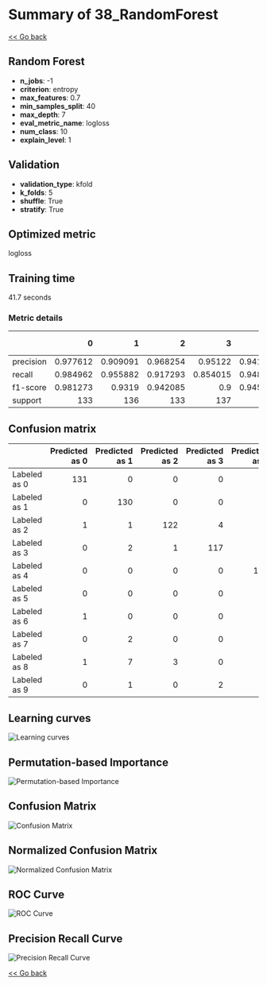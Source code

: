 # Summary of 38_RandomForest

[<< Go back](../README.md)


## Random Forest
- **n_jobs**: -1
- **criterion**: entropy
- **max_features**: 0.7
- **min_samples_split**: 40
- **max_depth**: 7
- **eval_metric_name**: logloss
- **num_class**: 10
- **explain_level**: 1

## Validation
 - **validation_type**: kfold
 - **k_folds**: 5
 - **shuffle**: True
 - **stratify**: True

## Optimized metric
logloss

## Training time

41.7 seconds

### Metric details
|           |          0 |          1 |          2 |          3 |          4 |          5 |          6 |          7 |          8 |          9 |   accuracy |   macro avg |   weighted avg |   logloss |
|:----------|-----------:|-----------:|-----------:|-----------:|-----------:|-----------:|-----------:|-----------:|-----------:|-----------:|-----------:|------------:|---------------:|----------:|
| precision |   0.977612 |   0.909091 |   0.968254 |   0.95122  |   0.941606 |   0.921429 |   0.992424 |   0.900709 |   0.865672 |   0.883212 |   0.930215 |    0.931123 |       0.931275 |  0.444465 |
| recall    |   0.984962 |   0.955882 |   0.917293 |   0.854015 |   0.948529 |   0.948529 |   0.963235 |   0.947761 |   0.885496 |   0.896296 |   0.930215 |    0.9302   |       0.930215 |  0.444465 |
| f1-score  |   0.981273 |   0.9319   |   0.942085 |   0.9      |   0.945055 |   0.934783 |   0.977612 |   0.923636 |   0.875472 |   0.889706 |   0.930215 |    0.930152 |       0.930232 |  0.444465 |
| support   | 133        | 136        | 133        | 137        | 136        | 136        | 136        | 134        | 131        | 135        |   0.930215 | 1347        |    1347        |  0.444465 |


## Confusion matrix
|              |   Predicted as 0 |   Predicted as 1 |   Predicted as 2 |   Predicted as 3 |   Predicted as 4 |   Predicted as 5 |   Predicted as 6 |   Predicted as 7 |   Predicted as 8 |   Predicted as 9 |
|:-------------|-----------------:|-----------------:|-----------------:|-----------------:|-----------------:|-----------------:|-----------------:|-----------------:|-----------------:|-----------------:|
| Labeled as 0 |              131 |                0 |                0 |                0 |                1 |                0 |                0 |                0 |                1 |                0 |
| Labeled as 1 |                0 |              130 |                0 |                0 |                0 |                1 |                0 |                0 |                1 |                4 |
| Labeled as 2 |                1 |                1 |              122 |                4 |                0 |                0 |                0 |                2 |                2 |                1 |
| Labeled as 3 |                0 |                2 |                1 |              117 |                0 |                4 |                0 |                3 |                7 |                3 |
| Labeled as 4 |                0 |                0 |                0 |                0 |              129 |                2 |                0 |                3 |                2 |                0 |
| Labeled as 5 |                0 |                0 |                0 |                0 |                1 |              129 |                1 |                0 |                0 |                5 |
| Labeled as 6 |                1 |                0 |                0 |                0 |                3 |                0 |              131 |                0 |                1 |                0 |
| Labeled as 7 |                0 |                2 |                0 |                0 |                2 |                2 |                0 |              127 |                0 |                1 |
| Labeled as 8 |                1 |                7 |                3 |                0 |                0 |                0 |                0 |                2 |              116 |                2 |
| Labeled as 9 |                0 |                1 |                0 |                2 |                1 |                2 |                0 |                4 |                4 |              121 |

## Learning curves
![Learning curves](learning_curves.png)

## Permutation-based Importance
![Permutation-based Importance](permutation_importance.png)
## Confusion Matrix

![Confusion Matrix](confusion_matrix.png)


## Normalized Confusion Matrix

![Normalized Confusion Matrix](confusion_matrix_normalized.png)


## ROC Curve

![ROC Curve](roc_curve.png)


## Precision Recall Curve

![Precision Recall Curve](precision_recall_curve.png)



[<< Go back](../README.md)
